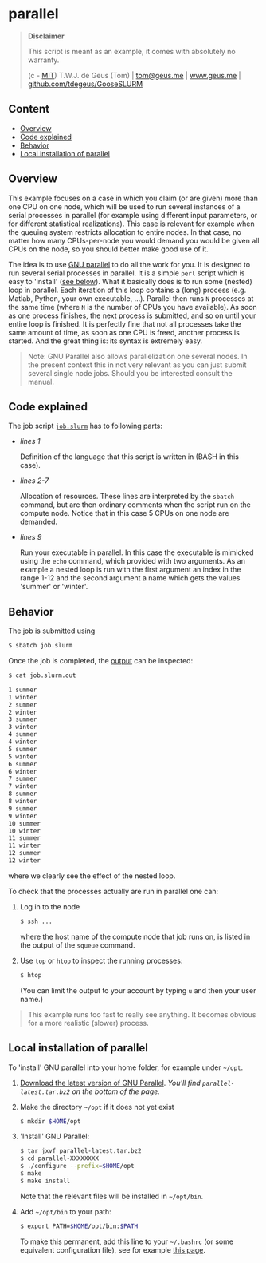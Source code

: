# parallel

> **Disclaimer**
> 
> This script is meant as an example, it comes with absolutely no warranty.
> 
>   (c - [MIT](../../LICENSE)) T.W.J. de Geus (Tom) | tom@geus.me | www.geus.me | [github.com/tdegeus/GooseSLURM](https://github.com/tdegeus/GooseSLURM)

## Content

<!-- MarkdownTOC -->

- [Overview](#overview)
- [Code explained](#code-explained)
- [Behavior](#behavior)
- [Local installation of parallel](#local-installation-of-parallel)

<!-- /MarkdownTOC -->

## Overview

This example focuses on a case in which you claim (or are given) more than one CPU on one node, which will be used to run several instances of a serial processes in parallel (for example using different input parameters, or for different statistical realizations). This case is relevant for example when the queuing system restricts allocation to entire nodes. In that case, no matter how many CPUs-per-node you would demand you would be given all CPUs on the node, so you should better make good use of it.

The idea is to use [GNU parallel](https://www.gnu.org/software/parallel/) to do all the work for you. It is designed to run several serial processes in parallel. It is a simple `perl` script which is easy to 'install' ([see below](#local-installation-of-parallel)).  What it basically does is to run some (nested) loop in parallel. Each iteration of this loop contains a (long) process (e.g. Matlab, Python, your own executable, ...). Parallel then runs `N` processes at the same time (where `N` is the number of CPUs you have available). As soon as one process finishes, the next process is submitted, and so on until your entire loop is finished. It is perfectly fine that not all processes take the same amount of time, as soon as one CPU is freed, another process is started. And the great thing is: its syntax is extremely easy.

> Note: GNU Parallel also allows parallelization one several nodes. In the present context this in not very relevant as you can just submit several single node jobs. Should you be interested consult the manual.

## Code explained

The job script [`job.slurm`](job.slurm) has to following parts:

*   *lines 1*

    Definition of the language that this script is written in (BASH in this case).

*   *lines 2-7*

    Allocation of resources. These lines are interpreted by the `sbatch` command, but are then ordinary comments when the script run on the compute node. Notice that in this case 5 CPUs on one node are demanded.

*   *lines 9*

    Run your executable in parallel. In this case the executable is mimicked using the `echo` command, which provided with two arguments. As an example a nested loop is run with the first argument an index in the range 1-12 and the second argument a name which gets the values 'summer' or 'winter'.

## Behavior

The job is submitted using

```bash
$ sbatch job.slurm
```

Once the job is completed, the [output](job.slurm.out) can be inspected:

```bash
$ cat job.slurm.out

1 summer
1 winter
2 summer
2 winter
3 summer
3 winter
4 summer
4 winter
5 summer
5 winter
6 summer
6 winter
7 summer
7 winter
8 summer
8 winter
9 summer
9 winter
10 summer
10 winter
11 summer
11 winter
12 summer
12 winter
```

where we clearly see the effect of the nested loop.

To check that the processes actually are run in parallel one can:

1.  Log in to the node

    ```bash
    $ ssh ...
    ```

    where the host name of the compute node that job runs on, is listed in the output of the `squeue` command.

2.  Use `top` or `htop` to inspect the running processes:

    ```bash
    $ htop
    ```

    (You can limit the output to your account by typing `u` and then your user name.)

> This example runs too fast to really see anything. It becomes obvious for a more realistic (slower) process.

## Local installation of parallel

To 'install' GNU parallel into your home folder, for example under `~/opt`. 

1.  [Download the latest version of GNU Parallel](http://ftp.gnu.org/gnu/parallel/). *You'll find `parallel-latest.tar.bz2` on the bottom of the page.*

2.  Make the directory `~/opt` if it does not yet exist

    ```bash
    $ mkdir $HOME/opt
    ```

3.  'Install' GNU Parallel:

    ```bash
    $ tar jxvf parallel-latest.tar.bz2
    $ cd parallel-XXXXXXXX
    $ ./configure --prefix=$HOME/opt
    $ make
    $ make install
    ```

    Note that the relevant files will be installed in `~/opt/bin`.

4.  Add `~/opt/bin` to your path:

    ```bash
    $ export PATH=$HOME/opt/bin:$PATH
    ```

    To make this permanent, add this line to your `~/.bashrc` (or some equivalent configuration file), see for example [this page](https://www.cyberciti.biz/faq/set-environment-variable-linux/).
